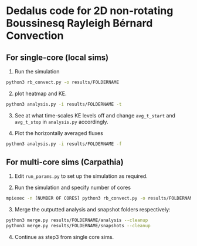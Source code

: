 # Dedalus code for 2D non-rotating Boussinesq Rayleigh Bérnard Convection
## For single-core (local sims)
1. Run the simulation
```bash
python3 rb_convect.py -o results/FOLDERNAME
```
2. plot heatmap and KE.
```bash
python3 analysis.py -i results/FOLDERNAME -t
```
3. See at what time-scales KE levels off and change `avg_t_start` and `avg_t_stop` in `analysis.py` accordingly.

4. Plot the horizontally averaged fluxes
```bash
python3 analysis.py -i results/FOLDERNAME -f
```

## For multi-core sims (Carpathia)
1. Edit `run_params.py` to set up the simulation as required.

2. Run the simulation and specify number of cores
```bash
mpiexec -n [NUMBER OF CORES] python3 rb_convect.py -o results/FOLDERNAME
```
3. Merge the outputted analysis and snapshot folders respectively:
```bash
python3 merge.py results/FOLDERNAME/analysis --cleanup
python3 merge.py results/FOLDERNAME/snapshots --cleanup
```

4. Continue as step3 from single core sims.

